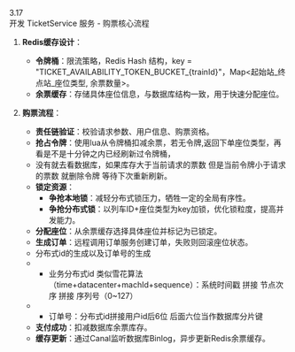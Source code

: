 3.17  
开发 TicketService 服务 - 购票核心流程

1. **Redis缓存设计**：
    - **令牌桶**：限流策略，Redis Hash 结构，key = "TICKET_AVAILABILITY_TOKEN_BUCKET_{trainId}"，Map<起始站_终点站_座位类型, 余票数量>。
    - **余票缓存**：存储具体座位信息，与数据库结构一致，用于快速分配座位。

2. **购票流程**：
    - **责任链验证**：校验请求参数、用户信息、购票资格。
    - **抢占令牌**：使用lua从令牌桶扣减余票，若无令牌,返回下单座位类型，再看是不是十分钟之内已经刷新过令牌桶，  
    - 没有就去看数据库，如果库存大于当前请求的票数 但是当前令牌小于请求的票数  就删除令牌 等待下次重新刷新。
    - **锁定资源**：
        - **争抢本地锁**：减轻分布式锁压力，牺牲一定的全局有序性。
        - **争抢分布式锁**：以列车ID+座位类型为key加锁，优化锁粒度，提高并发能力。
    - **分配座位**：从余票缓存选择具体座位并标记为已锁定。
    - **生成订单**：远程调用订单服务创建订单，失败则回滚座位状态。
    - 分布式id的生成以及订单号的生成 
    - - 业务分布式id 类似雪花算法（time+datacenter+machId+sequence）：系统时间戳 拼接 节点次序 拼接  序列号（0~127）
    - - 订单号：分布式id拼接用户id后6位  后面六位当作数据库分片键
    - **支付成功**：扣减数据库余票库存。
    - **缓存更新**：通过Canal监听数据库Binlog，异步更新Redis余票缓存。
    